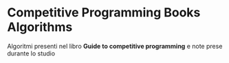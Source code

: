 # Competitive Programming Books Algorithms

Algoritmi presenti nel libro **Guide to competitive programming** e note prese durante lo studio